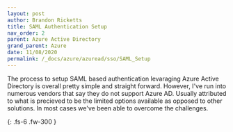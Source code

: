 ```yaml
---
layout: post
author: Brandon Ricketts
title: SAML Authentication Setup
nav_order: 2
parent: Azure Active Directory
grand_parent: Azure
date: 11/08/2020
permalink: /_docs/azure/azuread/sso/SAML_Setup
---
```


  The process to setup SAML based authentication levaraging Azure Active Directory is overall pretty simple and straight forward.  However, I've run into numerous vendors that say they do not support Azure AD.  Usually attributed to what is precieved to be the limited options available as opposed to other solutions.  In most cases we've been able to overcome the challenges.

{: .fs-6 .fw-300 }
